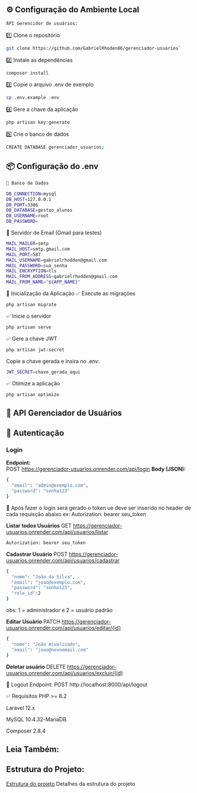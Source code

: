 ## ⚙️ Configuração do Ambiente Local

```bash
API Gerencidor de usuários:
```

1️⃣ Clone o repositório
```bash
git clone https://github.com/GabrielRhoden86/gerenciador-usuarios`
```

2️⃣ Instale as dependências
```bash
composer install
```

3️⃣ Copie o arquivo .env de exemplo
```bash
cp .env.example .env
```

4️⃣ Gere a chave da aplicação
```bash
php artisan key:generate
```

5️⃣ Crie o banco de dados
```bash
CREATE DATABASE gerenciador_usuarios;
```

## 📦 Configuração do .env

```bash
🔧 Banco de Dados

DB_CONNECTION=mysql
DB_HOST=127.0.0.1
DB_PORT=3306
DB_DATABASE=gestao_alunos
DB_USERNAME=root
DB_PASSWORD=
```

📧 Servidor de Email (Gmail para testes)
```bash
MAIL_MAILER=smtp
MAIL_HOST=smtp.gmail.com
MAIL_PORT=587
MAIL_USERNAME=gabrielrhodden@gmail.com
MAIL_PASSWORD=sua_senha
MAIL_ENCRYPTION=tls
MAIL_FROM_ADDRESS=gabrielrhodden@gmail.com
MAIL_FROM_NAME="${APP_NAME}"
```
🚀 Inicialização da Aplicação
✅ Execute as migrações
```bash
php artisan migrate
```

✅ Inicie o servidor
```bash
php artisan serve
```

✅ Gere a chave JWT
```bash
php artisan jwt:secret
```

Copie a chave gerada e insira no .env:
```bash
JWT_SECRET=chave_gerada_aqui
```

✅ Otimize a aplicação
```bash
php artisan optimize
```
## 📌 API Gerenciador de Usuários

## 🔑 Autenticação

### Login
**Endpoint:**  
POST   https://gerenciador-usuarios.onrender.com/api/login
**Body (JSON):**
```bash
{
  "email": "admin@exemplo.com",
  "password": "senha123"
}
```

📌 Após fazer o login será gerado o token ue deve ser inserido no header de cada requisção abaixo
ex: Autorization: bearer seu_token

**Listar todos Usuários**
GET https://gerenciador-usuarios.onrender.com/api/usuarios/listar
```bash
Autorization: bearer seu_token
```

**Cadastrar Usuário**
POST https://gerenciador-usuarios.onrender.com/api/usuarios/cadastrar
```bash
{
  "nome": "João da Silva",
  "email": "joao@exemplo.com",
  "password": "senha123",
  "role_id":2
}
```
obs: 1 = administrador e 2 = usuário padrão 

**Editar Usuário**
PATCH https://gerenciador-usuarios.onrender.com/api/usuarios/editar/{id}
```bash
{
  "nome": "João Atualizado",
  "email": "joao@novoemail.com"
}
```
**Deletar usuário**
DELETE https://gerenciador-usuarios.onrender.com/api/usuarios/excluir/{id}

🚪 Logout
Endpoint:
POST http://localhost:8000/api/logout

✅ Requisitos
PHP >= 8.2

Laravel 12.x

MySQL 10.4.32-MariaDB

Composer 2.8.4

## Leia Também: 

## Estrutura do Projeto:
[Estrutura do projeto](ESTRUTURA.md)
Detalhes da estrutura do projeto
